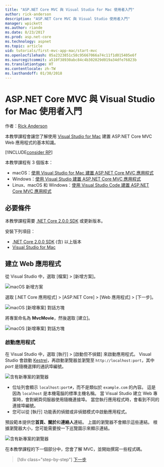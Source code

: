 ```yaml
---
title: "ASP.NET Core MVC 與 Visual Studio for Mac 使用者入門"
author: rick-anderson
description: "ASP.NET Core MVC 與 Visual Studio 使用者入門"
manager: wpickett
ms.author: riande
ms.date: 8/23/2017
ms.prod: asp.net-core
ms.technology: aspnet
ms.topic: article
uid: tutorials/first-mvc-app-mac/start-mvc
ms.openlocfilehash: 05a2323851c58c95667066a74c11f1d015405e6f
ms.sourcegitcommit: a510f38930abc84c4b302029d019a34dfe76823b
ms.translationtype: HT
ms.contentlocale: zh-TW
ms.lasthandoff: 01/30/2018
---
```

# <a name="getting-started-with-aspnet-core-mvc-and-visual-studio-for-mac"></a>ASP.NET Core MVC 與 Visual Studio for Mac 使用者入門

作者：[Rick Anderson](https://twitter.com/RickAndMSFT)

本教學課程會讓您了解使用 [Visual Studio for Mac](https://www.visualstudio.com/vs/visual-studio-mac/) 建置 ASP.NET Core MVC Web 應用程式的基本知識。 

[!INCLUDE[consider RP](../../includes/razor.md)]

本教學課程有 3 個版本：

* macOS：[使用 Visual Studio for Mac 建置 ASP.NET Core MVC 應用程式](xref:tutorials/first-mvc-app-mac/start-mvc)
* Windows：[使用 Visual Studio 建置 ASP.NET Core MVC 應用程式](xref:tutorials/first-mvc-app/start-mvc)
* Linux、macOS 和 Windows：[使用 Visual Studio Code 建置 ASP.NET Core MVC 應用程式](xref:tutorials/first-mvc-app-xplat/start-mvc)

## <a name="prerequisites"></a>必要條件

本教學課程需要 [.NET Core 2.0.0 SDK](https://www.microsoft.com/net/core) 或更新版本。

安裝下列項目：

- [.NET Core 2.0.0 SDK](https://www.microsoft.com/net/core) (含) 以上版本
- [Visual Studio for Mac](https://www.visualstudio.com/vs/visual-studio-mac/)

## <a name="create-a-web-app"></a>建立 Web 應用程式

從 Visual Studio 中，選取 [檔案] > [新增方案]。

![macOS 新增方案](../first-web-api-mac/_static/sln.png)

選取 [.NET Core 應用程式] > [ASP.NET Core] > [Web 應用程式] > [下一步]。

![macOS [新增專案] 對話方塊](start-mvc/1.png)

將專案命名為 **MvcMovie**，然後選取 [建立]。

![macOS [新增專案] 對話方塊](start-mvc/2.png)

### <a name="launch-the-app"></a>啟動應用程式

在 Visual Studio 中，選取 [執行] > [啟動但不偵錯] 來啟動應用程式。 Visual Studio 會啟動 [Kestrel](xref:fundamentals/servers/index#kestrel)，再啟動瀏覽器並瀏覽至 `http://localhost:port`，其中 *port* 是隨機選擇的通訊埠編號。

![含有新專案的瀏覽器](start-mvc/b1.png)

* 位址列會顯示 `localhost:port#`，而不是類似於 `example.com` 的內容。 這是因為 `localhost` 是本機電腦的標準主機名稱。 當 Visual Studio 建立 Web 專案時，會對網頁伺服器使用隨機連接埠。 當您執行應用程式時，會看到不同的連接埠編號。
* 您可以從 [執行] 功能表的偵錯或非偵錯模式中啟動應用程式。

預設範本提供您**首頁、關於**和**連絡人**連結。 上圖的瀏覽器不會顯示這些連結。 根據瀏覽器大小，您可能需要按一下巡覽圖示來顯示連結。

![含有新專案的瀏覽器](start-mvc/b2.png)

在本教學課程的下一個部分中，您會了解 MVC，並開始撰寫一些程式碼。

>[!div class="step-by-step"]
[下一步](adding-controller.md)  
